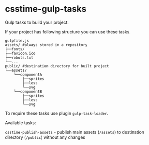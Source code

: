 # csstime-gulp-tasks
Gulp tasks to build your project.

If your project has following structure you can use these tasks.

```
gulpfile.js
assets/ #always stored in a repository
├──fonts/
├──favicon.ico
├──robots.txt
└──...
public/ #destination directory for built project
└──assets/
	└──componentA
		├──sprites
		├──less
		└──svg
	└──componentB
		├──sprites
		├──less
		└──svg
```

To require these tasks use plugin `gulp-task-loader`.

Available tasks:

`csstime-publish-assets` - publish main assets (`/assets`) to destination directory (`/public`) without any changes


